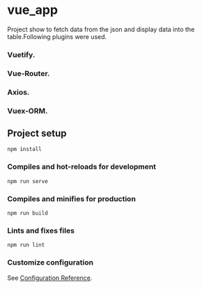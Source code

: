 # vue_app

Project show to fetch data from the json and display data into the table.Following plugins were used.
### Vuetify.
### Vue-Router.
### Axios.
### Vuex-ORM. 



## Project setup
```
npm install
```

### Compiles and hot-reloads for development
```
npm run serve
```

### Compiles and minifies for production
```
npm run build
```

### Lints and fixes files
```
npm run lint
```

### Customize configuration
See [Configuration Reference](https://cli.vuejs.org/config/).
